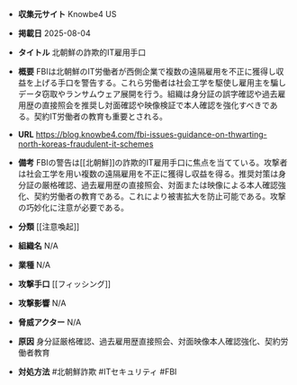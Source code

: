 - **収集元サイト**
Knowbe4 US

- **掲載日**
2025-08-04

- **タイトル**
北朝鮮の詐欺的IT雇用手口

- **概要**
FBIは北朝鮮のIT労働者が西側企業で複数の遠隔雇用を不正に獲得し収益を上げる手口を警告する。これら労働者は社会工学を駆使し雇用主を騙しデータ窃取やランサムウェア展開を行う。組織は身分証の誤字確認や過去雇用歴の直接照会を推奨し対面確認や映像検証で本人確認を強化すべきである。契約IT労働者の教育も重要とされる。

- **URL**
https://blog.knowbe4.com/fbi-issues-guidance-on-thwarting-north-koreas-fraudulent-it-schemes

- **備考**
FBIの警告は[[北朝鮮]]の詐欺的IT雇用手口に焦点を当てている。攻撃者は社会工学を用い複数の遠隔雇用を不正に獲得し収益を得る。推奨対策は身分証の厳格確認、過去雇用歴の直接照会、対面または映像による本人確認強化、契約労働者の教育である。これにより被害拡大を防止可能である。攻撃の巧妙化に注意が必要である。

- **分類**
[[注意喚起]]

- **組織名**
N/A

- **業種**
N/A

- **攻撃手口**
[[フィッシング]]

- **攻撃影響**
N/A

- **脅威アクター**
N/A

- **原因**
身分証厳格確認、過去雇用歴直接照会、対面映像本人確認強化、契約労働者教育

- **対処方法**
#北朝鮮詐欺 #ITセキュリティ #FBI
